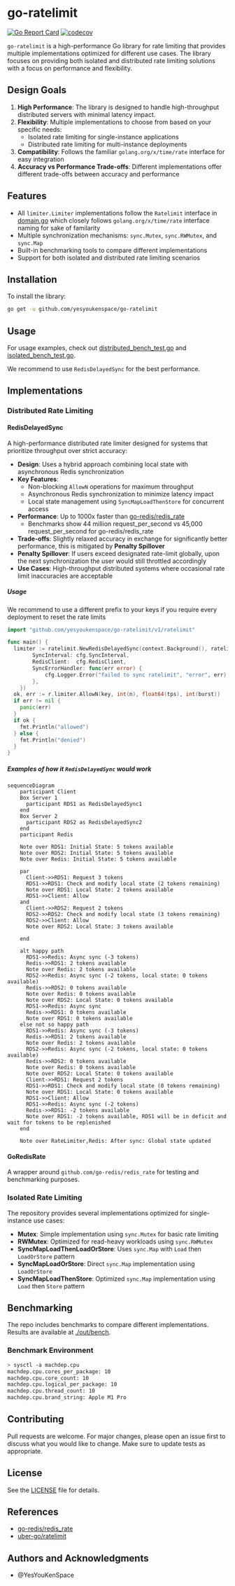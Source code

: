 # go-ratelimit

[![Go Report Card](https://goreportcard.com/badge/github.com/yesyoukenspace/go-ratelimit)](https://goreportcard.com/report/github.com/yesyoukenspace/go-ratelimit)
[![codecov](https://codecov.io/gh/YesYouKenSpace/go-ratelimit/graph/badge.svg?token=R7EW0C9T1T)](https://codecov.io/gh/YesYouKenSpace/go-ratelimit)

`go-ratelimit` is a high-performance Go library for rate limiting that provides multiple implementations optimized for different use cases. The library focuses on providing both isolated and distributed rate limiting solutions with a focus on performance and flexibility.

## Design Goals

1. **High Performance**: The library is designed to handle high-throughput distributed servers with minimal latency impact.
2. **Flexibility**: Multiple implementations to choose from based on your specific needs:
   - Isolated rate limiting for single-instance applications
   - Distributed rate limiting for multi-instance deployments
3. **Compatibility**: Follows the familiar `golang.org/x/time/rate` interface for easy integration
4. **Accuracy vs Performance Trade-offs**: Different implementations offer different trade-offs between accuracy and performance

## Features

- All `limiter.Limiter` implementations follow the `Ratelimit` interface in [domain.go](./domain.go) which closely follows `golang.org/x/time/rate` interface naming for sake of familarity
- Multiple synchronization mechanisms: `sync.Mutex`, `sync.RWMutex`, and `sync.Map`
- Built-in benchmarking tools to compare different implementations
- Support for both isolated and distributed rate limiting scenarios

## Installation

To install the library:
```bash
go get -u github.com/yesyoukenspace/go-ratelimit
```

## Usage

For usage examples, check out [distributed_bench_test.go](v1/ratelimit/distributed_bench_test.go) and [isolated_bench_test.go](v1/ratelimit/isolated_bench_test.go).

We recommend to use `RedisDelayedSync` for the best performance. 

## Implementations

### Distributed Rate Limiting

#### **RedisDelayedSync**
A high-performance distributed rate limiter designed for systems that prioritize throughput over strict accuracy:

- **Design**: Uses a hybrid approach combining local state with asynchronous Redis synchronization
- **Key Features**:
  - Non-blocking `AllowN` operations for maximum throughput
  - Asynchronous Redis synchronization to minimize latency impact
  - Local state management using `SyncMapLoadThenStore` for concurrent access
- **Performance**: Up to 1000x faster than [go-redis/redis_rate](https://github.com/go-redis/redis_rate)
  - Benchmarks show 44 million request_per_second vs 45,000 request_per_second for go-redis/redis_rate
- **Trade-offs**: Slightly relaxed accuracy in exchange for significantly better performance, this is mitigated by **Penalty Spillover**
- **Penalty Spillover**: If users exceed designated rate-limit globally, upon the next synchronization the user would still throttled accordingly
- **Use Cases**: High-throughput distributed systems where occasional rate limit inaccuracies are acceptable

##### Usage
We recommend to use a different prefix to your keys if you require every deployment to reset the rate limits
```go
import "github.com/yesyoukenspace/go-ratelimit/v1/ratelimit"

func main() {
  limiter := ratelimit.NewRedisDelayedSync(context.Background(), ratelimit.RedisDelayedSyncOption{
		SyncInterval: cfg.SyncInterval,
		RedisClient:  cfg.RedisClient,
		SyncErrorHandler: func(err error) {
			cfg.Logger.Error("failed to sync ratelimit", "error", err)
		},
	})
  ok, err := r.limiter.AllowN(key, int(n), float64(tps), int(burst))
  if err != nil {
    panic(err)
  }
  if ok {
    fmt.Println("allowed")
  } else {
    fmt.Println("denied")
  }
}
```
##### Examples of how it `RedisDelayedSync` would work
```mermaid
sequenceDiagram
    participant Client
    Box Server 1
      participant RDS1 as RedisDelayedSync1
    end
    Box Server 2
      participant RDS2 as RedisDelayedSync2
    end
    participant Redis

    Note over RDS1: Initial State: 5 tokens available
    Note over RDS2: Initial State: 5 tokens available
    Note over Redis: Initial State: 5 tokens available

    par
      Client->>RDS1: Request 3 tokens
      RDS1->>RDS1: Check and modify local state (2 tokens remaining)
      Note over RDS1: Local State: 2 tokens available
      RDS1->>Client: Allow
    and
      Client->>RDS2: Request 2 tokens
      RDS2->>RDS2: Check and modify local state (3 tokens remaining)
      RDS2->>Client: Allow
      Note over RDS2: Local State: 3 tokens available

    end

    alt happy path
      RDS1->>Redis: Async sync (-3 tokens)
      Redis->>RDS1: 2 tokens available
      Note over Redis: 2 tokens available
      RDS2->>Redis: Async sync (-2 tokens, local state: 0 tokens available)
      Redis->>RDS2: 0 tokens available
      Note over Redis: 0 tokens available
      Note over RDS2: Local State: 0 tokens available
      RDS1->>Redis: Async sync 
      Redis->>RDS1: 0 tokens available
      Note over RDS1: 0 tokens available
    else not so happy path
      RDS1->>Redis: Async sync (-3 tokens)
      Redis->>RDS1: 2 tokens available
      Note over Redis: 2 tokens available
      RDS2->>Redis: Async sync (-2 tokens, local state: 0 tokens available)
      Redis->>RDS2: 0 tokens available
      Note over Redis: 0 tokens available
      Note over RDS2: Local State: 0 tokens available
      Client->>RDS1: Request 2 tokens
      RDS1->>RDS1: Check and modify local state (0 tokens remaining)
      Note over RDS1: Local State: 0 tokens available
      RDS1->>Client: Allow
      RDS1->>Redis: Async sync (-2 tokens)
      Redis->>RDS1: -2 tokens available
      Note over RDS1: -2 tokens available, RDS1 will be in deficit and wait for tokens to be replenished
    end 

    Note over RateLimiter,Redis: After sync: Global state updated
```

#### **GoRedisRate**
A wrapper around `github.com/go-redis/redis_rate` for testing and benchmarking purposes.

### Isolated Rate Limiting

The repository provides several implementations optimized for single-instance use cases:

- **Mutex**: Simple implementation using `sync.Mutex` for basic rate limiting
- **RWMutex**: Optimized for read-heavy workloads using `sync.RWMutex`
- **SyncMapLoadThenLoadOrStore**: Uses `sync.Map` with `Load` then `LoadOrStore` pattern
- **SyncMapLoadOrStore**: Direct `sync.Map` implementation using `LoadOrStore`
- **SyncMapLoadThenStore**: Optimized `sync.Map` implementation using `Load` then `Store` pattern

## Benchmarking

The repo includes benchmarks to compare different implementations. Results are available at [./out/bench](./out/bench/).

### Benchmark Environment
```bash
> sysctl -a machdep.cpu
machdep.cpu.cores_per_package: 10
machdep.cpu.core_count: 10
machdep.cpu.logical_per_package: 10
machdep.cpu.thread_count: 10
machdep.cpu.brand_string: Apple M1 Pro
```

## Contributing

Pull requests are welcome. For major changes, please open an issue first to discuss what you would like to change. Make sure to update tests as appropriate.

## License

See the [LICENSE](LICENSE) file for details.

## References
- [go-redis/redis_rate](https://github.com/go-redis/redis_rate)
- [uber-go/ratelimit](https://github.com/uber-go/ratelimit)

## Authors and Acknowledgments
- @YesYouKenSpace


